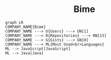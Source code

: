 <h1 align="center">Bime</h1>

```mermaid
graph LR
COMPANY_NAME{Bime}
COMPANY_NAME ---> U{Users} ---> UN[1]
COMPANY_NAME ---> R{Repositories} ---> RN[13]
COMPANY_NAME ---> G{Gists} ---> GN[0]
COMPANY_NAME ---> ML{Most Used<br>Languages}
ML --> JavaScript[JavaScript]
ML --> Java[Java]
```
